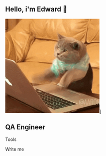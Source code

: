 ## Hello, i'm Edward 👋

![Header](https://github.com/Edward9344/Edward9344/blob/main/assets/giphy.gif)]

## QA Engineer

Tools

Write me